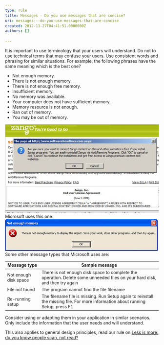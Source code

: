 ```yaml
---
type: rule
title: Messages - Do you use messages that are concise?
uri: messages---do-you-use-messages-that-are-concise
created: 2012-11-27T04:41:51.0000000Z
authors: []

---
```


It is important to use terminology that your users will understand. Do not to use technical terms that may confuse your users. Use consistent words and phrasing for similar situations. For example, the following phrases have the same meaning which is the best one?
 
- Not enough memory.
- There is not enough memory.
- There is not enough free memory.
- Insufficient memory.
- No memory was available.
- Your computer does not have sufficient memory.
- Memory resource is not enough.
- Ran out of memory.
- You may be out of memory.

![ Bad Example - Is it OK to Cancel?](../../assets/Bad-MessageBoxZango.jpg)
Microsoft uses this one:
![ Good Example - Microsoft error message is concise](../../assets/NotEnoughMemory.gif)
Some other message types that Microsoft uses are:


| Message type | Sample message |
| --- | --- |
| Not enough disk space | There is not enough disk space to complete the operation. Delete some unneeded files on your hard disk, and then try again |
| File not found | The program cannot find the file filename |
| Re-running setup | The filename file is missing. Run Setup again to reinstall the missing file. For more information about running Setup, press F1.  |


Consider using or adapting them in your application in similar scenarios. Only include the information that the user needs and will understand.

This also applies to general design principles, read our rule on [Less is more: do you know people scan, not read?](/less-is-more-do-you-know-people-scan-not-read)
